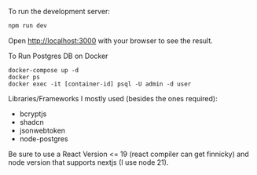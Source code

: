 To run the development server:

```bash
npm run dev
```

Open [http://localhost:3000](http://localhost:3000) with your browser to see the result.

To Run Postgres DB on Docker
```
docker-compose up -d
docker ps
docker exec -it [container-id] psql -U admin -d user
```

Libraries/Frameworks I mostly used (besides the ones required):
- bcryptjs
- shadcn 
- jsonwebtoken
- node-postgres

Be sure to use a React Version <= 19 (react compiler can get finnicky) and node version that supports nextjs (I use node 21).